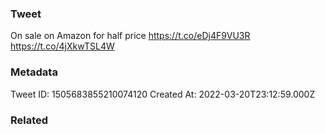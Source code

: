 ### Tweet
On sale on Amazon for half price https://t.co/eDj4F9VU3R https://t.co/4jXkwTSL4W

### Metadata
Tweet ID: 1505683855210074120
Created At: 2022-03-20T23:12:59.000Z

### Related

